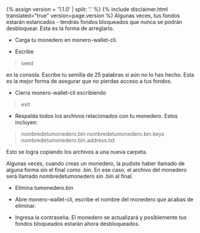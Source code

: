 {% assign version = '1.1.0' | split: '.' %}
{% include disclaimer.html translated="true" version=page.version %}
Algunas veces, tus fondos estarán estancados - tendrás fondos bloqueados que nunca se podrán desbloquear. Esta es la forma de arreglarlo.

- Carga tu monedero en monero-wallet-cli.

- Escribe

> seed

en la consola. Escribe tu semilla de 25 palabras si aún no lo has hecho. Esta es la mejor forma de asegurar que no pierdas acceso a tus fondos.

- Cierra monero-wallet-cli escribiendo

> exit

- Respalda todos los archivos relacionados con tu monedero. Estos incluyen:

> nombredetumonedero.bin
> nombredetumonedero.bin.keys
> nombredetumonedero.bin.address.txt

Esto se logra copiando los archivos a una nueva carpeta.

Algunas veces, cuando creas un monedero, la pudiste haber llamado de alguna forma sin el final como .bin. En ese caso, el archivo del monedero será llamado nombredetumonedero sin .bin al final.

- Elimina tumonedero.bin

- Abre monero-wallet-cli, escribe el nombre del monedero que acabas de eliminar.

- Ingresa la contraseña. El monedero se actualizará y posiblemente tus fondos bloqueados estarán ahora desbloqueados.
